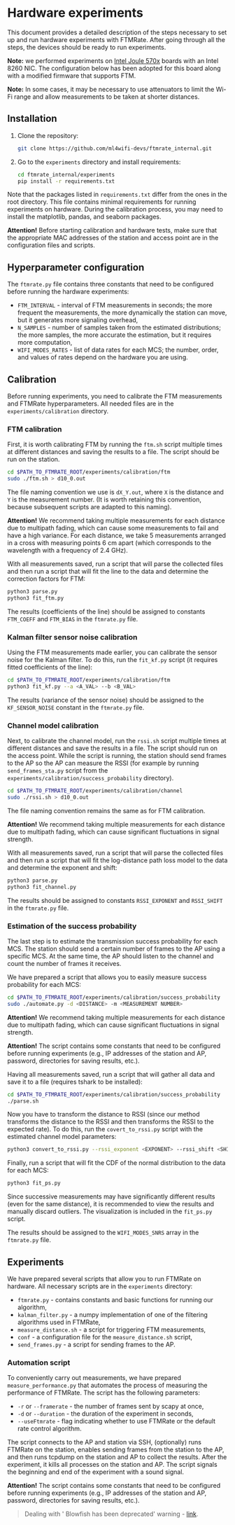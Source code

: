 # Hardware experiments

This document provides a detailed description of the steps necessary to set up and run hardware experiments with FTMRate. 
After going through all the steps, the devices should be ready to run experiments.

**Note:** we performed experiments on [Intel Joule 570x](https://www.intel.com/content/www/us/en/products/sku/96414/intel-joule-570x-developer-kit/specifications.html)
boards with an Intel 8260 NIC. The configuration below has been adopted for this board along with a modified firmware that supports FTM.

**Note:** In some cases, it may be necessary to use attenuators to limit the Wi-Fi range and allow measurements to 
be taken at shorter distances.

## Installation

1. Clone the repository:
	```bash
	git clone https://github.com/ml4wifi-devs/ftmrate_internal.git
	```

2. Go to the `experiments` directory and install requirements:
	```bash
	cd ftmrate_internal/experiments
	pip install -r requirements.txt
	```

Note that the packages listed in `requirements.txt` differ from the ones in the root directory. This file contains 
minimal requirements for running experiments on hardware. During the calibration process, you may need to install the
matplotlib, pandas, and seaborn packages.

**Attention!** Before starting calibration and hardware tests, make sure that the appropriate MAC addresses of the 
station and access point are in the configuration files and scripts.

## Hyperparameter configuration

The `ftmrate.py` file contains three constants that need to be configured before running the hardware experiments:

- `FTM_INTERVAL` - interval of FTM measurements in seconds; the more frequent the measurements, the more dynamically 
  the station can move, but it generates more signaling overhead,
- `N_SAMPLES` - number of samples taken from the estimated distributions; the more samples, the more accurate the 
  estimation, but it requires more computation,
- `WIFI_MODES_RATES` - list of data rates for each MCS; the number, order, and values of rates depend on the hardware 
  you are using.

## Calibration

Before running experiments, you need to calibrate the FTM measurements and FTMRate hyperparameters.
All needed files are in the `experiments/calibration` directory.

### FTM calibration

First, it is worth calibrating FTM by running the `ftm.sh` script multiple times at 
different distances and saving the results to a file. The script should be run on the station.

```bash
cd $PATH_TO_FTMRATE_ROOT/experiments/calibration/ftm
sudo ./ftm.sh > d10_0.out
```

The file naming convention we use is `dX_Y.out`, where `X` is the distance and `Y` is the measurement number.
(It is worth retaining this convention, because subsequent scripts are adapted to this naming).

**Attention!** We recommend taking multiple measurements for each distance due to multipath fading, which can cause 
some measurements to fail and have a high variance. For each distance, we take 5 measurements arranged in a cross 
with measuring points 6 cm apart (which corresponds to the wavelength with a frequency of 2.4 GHz).

With all measurements saved, run a script that will parse the collected files and then run a script that will fit the 
line to the data and determine the correction factors for FTM:

```bash
python3 parse.py
python3 fit_ftm.py
```

The results (coefficients of the line) should be assigned to constants `FTM_COEFF` and `FTM_BIAS` in the `ftmrate.py` file.

### Kalman filter sensor noise calibration

Using the FTM measurements made earlier, you can calibrate the sensor noise for the Kalman filter. To do this, run the
`fit_kf.py` script (it requires fitted coefficients of the line):

```bash
cd $PATH_TO_FTMRATE_ROOT/experiments/calibration/ftm
python3 fit_kf.py --a <A_VAL> --b <B_VAL>
```

The results (variance of the sensor noise) should be assigned to the `KF_SENSOR_NOISE` constant in the `ftmrate.py` file.

### Channel model calibration

Next, to calibrate the channel model, run the `rssi.sh` script multiple times at
different distances and save the results in a file. The script should run on the access point. While the script is 
running, the station should send frames to the AP so the AP can measure the RSSI (for example by running 
`send_frames_sta.py` script from the `experiments/calibration/success_probability` directory).

```bash
cd $PATH_TO_FTMRATE_ROOT/experiments/calibration/channel
sudo ./rssi.sh > d10_0.out
```

The file naming convention remains the same as for FTM calibration.

**Attention!** We recommend taking multiple measurements for each distance due to multipath fading, which can cause 
significant fluctuations in signal strength.

With all measurements saved, run a script that will parse the collected files and then run a script that will fit the
log-distance path loss model to the data and determine the exponent and shift:

```bash
python3 parse.py
python3 fit_channel.py
```

The results should be assigned to constants `RSSI_EXPONENT` and `RSSI_SHIFT` in the `ftmrate.py` file.

### Estimation of the success probability

The last step is to estimate the transmission success probability for each MCS. The station should send a certain 
number of frames to the AP using a specific MCS. At the same time, the AP should listen to the channel and count the 
number of frames it receives.

We have prepared a script that allows you to easily measure success probability for each MCS:

```bash
cd $PATH_TO_FTMRATE_ROOT/experiments/calibration/success_probability
sudo ./automate.py -d <DISTANCE> -m <MEASUREMENT NUMBER>
```

**Attention!** We recommend taking multiple measurements for each distance due to multipath fading, which can cause 
significant fluctuations in signal strength.

**Attention!** The script contains some constants that need to be configured before running experiments (e.g., 
IP addresses of the station and AP, password, directories for saving results, etc.).

Having all measurements saved, run a script that will gather all data and save it to a file (requires tshark to be installed):

```bash
cd $PATH_TO_FTMRATE_ROOT/experiments/calibration/success_probability
./parse.sh
```

Now you have to transform the distance to RSSI (since our method transforms the distance to the RSSI and then
transforms the RSSI to the expected rate). To do this, run the `covert_to_rssi.py` script with the estimated channel
model parameters:

```bash
python3 convert_to_rssi.py --rssi_exponent <EXPONENT> --rssi_shift <SHIFT>
```

Finally, run a script that will fit the CDF of the normal distribution to the data for each MCS:

```bash
python3 fit_ps.py
```

Since successive measurements may have significantly different results (even for the same distance), it is recommended 
to view the results and manually discard outliers. The visualization is included in the `fit_ps.py` script.

The results should be assigned to the `WIFI_MODES_SNRS` array in the `ftmrate.py` file.

## Experiments

We have prepared several scripts that allow you to run FTMRate on hardware. All necessary scripts are in the `experiments`
directory:

- `ftmrate.py` - contains constants and basic functions for running our algorithm,
- `kalman_filter.py` - a numpy implementation of one of the filtering algorithms used in FTMRate,
- `measure_distance.sh` - a script for triggering FTM measurements,
- `conf` - a configuration file for the `measure_distance.sh` script,
- `send_frames.py` - a script for sending frames to the AP.

### Automation script

To conveniently carry out measurements, we have prepared `measure_performance.py` that automates the process of measuring
the performance of FTMRate. The script has the following parameters:

- `-r` or `--framerate` - the number of frames sent by scapy at once,
- `-d` or `--duration` - the duration of the experiment in seconds,
- `--useFtmrate` - flag indicating whether to use FTMRate or the default rate control algorithm.

The script connects to the AP and station via SSH, (optionally) runs FTMRate on the station, enables sending frames
from the station to the AP, and then runs tcpdump on the station and AP to collect the results. After the experiment,
it kills all processes on the station and AP. The script signals the beginning and end of the experiment with a sound 
signal.

**Attention!** The script contains some constants that need to be configured before running experiments (e.g., 
IP addresses of the station and AP, password, directories for saving results, etc.).

> Dealing with ' Blowfish has been deprecated' warning - [link](https://github.com/paramiko/paramiko/issues/2038#issuecomment-1117345478).
